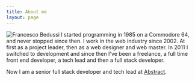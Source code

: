 ```yaml
---
title: About me
layout: page
---
```


![Francesco Bedussi](http://francescobedussi.it/media/francesco_bedussi_qrrq5e_c_scale,w_1600.jpg)
I started programming in 1985 on a Commodore 64, and never stopped since then. I work in the web industry since 2002. At first as a project leader, then as a web designer and web master. In 2011 I switched to development and since then I've been a freelance, a full time front end developer, a tech lead and then a full stack developer.

Now I am a senior full stack developer and tech lead at [Abstract](https://abstract.it/it).
